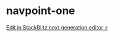 # navpoint-one

[Edit in StackBlitz next generation editor ⚡️](https://stackblitz.com/~/github.com/uncorrosive/navpoint-one)